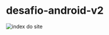 # desafio-android-v2
 
![index do site](https://user-images.githubusercontent.com/78625466/210246941-f6d47af9-860d-45f7-a0c5-048f836a5a6e.PNG)
